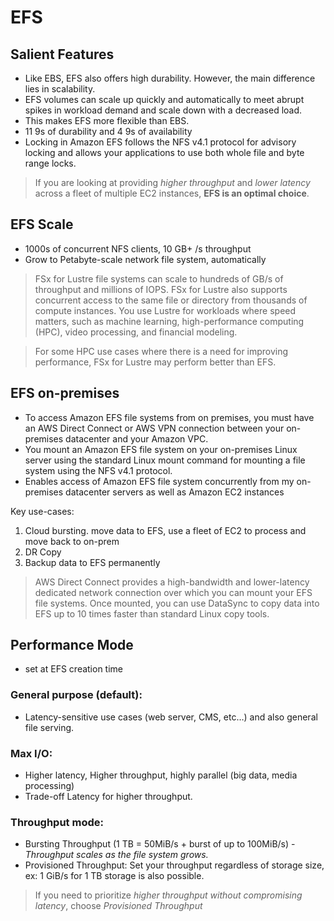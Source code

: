 # EFS

## Salient Features
- Like EBS, EFS also offers high durability. However, the main difference lies in scalability. 
- EFS volumes can scale up quickly and automatically to meet abrupt spikes in workload demand and scale down with a decreased load. 
- This makes EFS more flexible than EBS.
- 11 9s of durability and 4 9s of availability
- Locking in Amazon EFS follows the NFS v4.1 protocol for advisory locking and allows your applications to use both whole file and byte range locks.

> If you are looking at providing _higher throughput_ and _lower latency_ across a fleet of multiple EC2 instances, **EFS is an optimal choice**.

## EFS Scale
- 1000s of concurrent NFS clients, 10 GB+ /s throughput
- Grow to Petabyte-scale network file system, automatically
 
 > FSx for Lustre file systems can scale to hundreds of GB/s of throughput and millions of IOPS. FSx for Lustre also supports concurrent access to the same file or directory from thousands of compute instances. You use Lustre for workloads where speed matters, such as machine learning, high-performance computing (HPC), video processing, and financial modeling.
 
 > For some HPC use cases where there is a need for improving performance, FSx for Lustre may perform better than EFS. 
    
## EFS on-premises
- To access Amazon EFS file systems from on premises, you must have an AWS Direct Connect or AWS VPN connection between your on-premises datacenter and your Amazon VPC.
- You mount an Amazon EFS file system on your on-premises Linux server using the standard Linux mount command for mounting a file system using the NFS v4.1 protocol.
- Enables access of Amazon EFS file system concurrently from my on-premises datacenter servers as well as Amazon EC2 instances

Key use-cases:
1. Cloud bursting. move data to EFS, use a fleet of EC2 to process and move back to on-prem
2. DR Copy
3. Backup data to EFS permanently

> AWS Direct Connect provides a high-bandwidth and lower-latency dedicated network connection over which you can mount your EFS file systems. Once mounted, you can use DataSync to copy data into EFS up to 10 times faster than standard Linux copy tools.

## Performance Mode

- set at EFS creation time

### General purpose (default): 

- Latency-sensitive use cases (web server, CMS, etc…) and also general file serving.

### Max I/O:

- Higher latency, Higher throughput, highly parallel (big data, media processing)
- Trade-off Latency for higher throughput.

### Throughput mode:

- Bursting Throughput (1 TB = 50MiB/s + burst of up to 100MiB/s) - _Throughput scales as the file system grows._
- Provisioned Throughput: Set your throughput regardless of storage size, ex: 1 GiB/s for 1 TB storage is also possible.

> If you need to prioritize _higher throughput without compromising latency_, choose _Provisioned Throughput_ 
